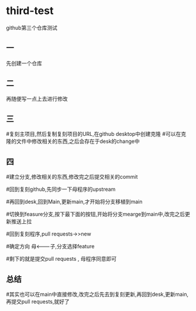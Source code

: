 # third-test

github第三个仓库测试

## 一

先创建一个仓库

## 二

再随便写一点上去进行修改
## 三
#复刻主项目,然后复制复刻项目的URL,在github desktop中创建克隆
#可以在克隆的文件中修改相关的东西,之后会存在于desk的change中
## 四

#建立分支,修改相关的东西,修改完之后提交相关的commit

#回到复刻github,先同步一下母程序的upstream

#再回到desk,回到Main,更新main,才开始将分支移植到main

#切换到feasure分支,按下最下面的按钮,开始将分支mearge到main中,改完之后更新推送上拉

#回到复刻程序,pull requests->>new

#确定方向 母<---子,分支选择feature

#剩下的就是提交pull requests , 母程序同意即可

## 总结
#其实也可以在main中直接修改,改完之后先去到复刻更新,再回到desk,更新main,再提交pull requests,就好了